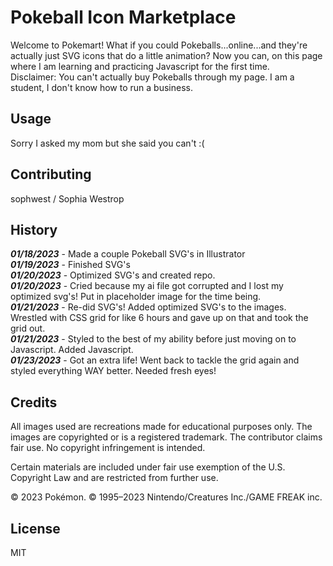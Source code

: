 # Pokeball Icon Marketplace

Welcome to Pokemart! What if you could Pokeballs...online...and they're actually just SVG icons that do a little animation? Now you can, on this page where I am learning and practicing Javascript for the first time.  
Disclaimer: You can't actually buy Pokeballs through my page. I am a student, I don't know how to run a business.  

## Usage

Sorry I asked my mom but she said you can't :(

## Contributing

sophwest / Sophia Westrop

## History

***01/18/2023*** - Made a couple Pokeball SVG's in Illustrator  
***01/19/2023*** - Finished SVG's  
***01/20/2023*** - Optimized SVG's and created repo.  
***01/20/2023*** - Cried because my ai file got corrupted and I lost my optimized svg's! Put in placeholder image for the time being.  
***01/21/2023*** - Re-did SVG's! Added optimized SVG's to the images. Wrestled with CSS grid for like 6 hours and gave up on that and took the grid out.  
***01/21/2023*** - Styled to the best of my ability before just moving on to Javascript. Added Javascript.  
***01/23/2023*** - Got an extra life!  Went back to tackle the grid again and styled everything WAY better. Needed fresh eyes!

## Credits

All images used are recreations made for educational purposes only. The images are copyrighted or is a registered trademark. The contributor claims fair use. No copyright infringement is intended.

Certain materials are included under fair use exemption of the U.S. Copyright Law and are restricted from further use.

© 2023 Pokémon. © 1995–2023 Nintendo/Creatures Inc./GAME FREAK inc.

## License

MIT
